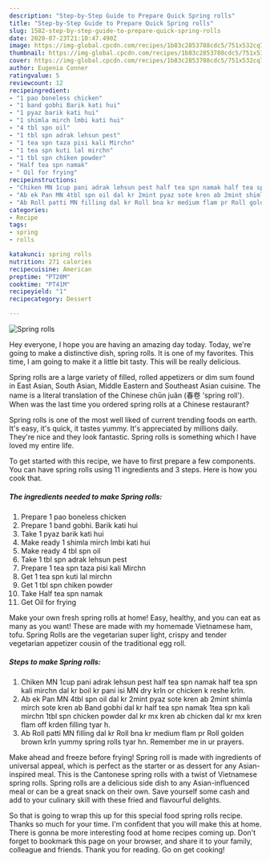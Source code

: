 ```yaml
---
description: "Step-by-Step Guide to Prepare Quick Spring rolls"
title: "Step-by-Step Guide to Prepare Quick Spring rolls"
slug: 1582-step-by-step-guide-to-prepare-quick-spring-rolls
date: 2020-07-23T21:10:47.490Z
image: https://img-global.cpcdn.com/recipes/1b83c2853788cdc5/751x532cq70/spring-rolls-recipe-main-photo.jpg
thumbnail: https://img-global.cpcdn.com/recipes/1b83c2853788cdc5/751x532cq70/spring-rolls-recipe-main-photo.jpg
cover: https://img-global.cpcdn.com/recipes/1b83c2853788cdc5/751x532cq70/spring-rolls-recipe-main-photo.jpg
author: Eugenia Conner
ratingvalue: 5
reviewcount: 12
recipeingredient:
- "1 pao boneless chicken"
- "1 band gobhi Barik kati hui"
- "1 pyaz barik kati hui"
- "1 shimla mirch lmbi kati hui"
- "4 tbl spn oil"
- "1 tbl spn adrak lehsun pest"
- "1 tea spn taza pisi kali Mirchn"
- "1 tea spn kuti lal mirchn"
- "1 tbl spn chiken powder"
- "Half tea spn namak"
- " Oil for frying"
recipeinstructions:
- "Chiken MN 1cup pani adrak lehsun pest half tea spn namak half tea spn kali mirchn dal kr boil kr pani isi MN dry krln or chicken k reshe krln."
- "Ab ek Pan MN 4tbl spn oil dal kr 2mint pyaz sote kren ab 2mint shimla mirch sote kren ab Band gobhi dal kr half tea spn namak 1tea spn kali mirchn 1tbl spn chicken powder dal kr mx kren ab chicken dal kr mx kren flam off krden filling tyar h."
- "Ab Roll patti MN filling dal kr Roll bna kr medium flam pr Roll golden brown krln yummy spring rolls tyar hn. Remember me in ur prayers."
categories:
- Recipe
tags:
- spring
- rolls

katakunci: spring rolls 
nutrition: 271 calories
recipecuisine: American
preptime: "PT20M"
cooktime: "PT41M"
recipeyield: "1"
recipecategory: Dessert

---
```



![Spring rolls](https://img-global.cpcdn.com/recipes/1b83c2853788cdc5/751x532cq70/spring-rolls-recipe-main-photo.jpg)

Hey everyone, I hope you are having an amazing day today. Today, we're going to make a distinctive dish, spring rolls. It is one of my favorites. This time, I am going to make it a little bit tasty. This will be really delicious.

Spring rolls are a large variety of filled, rolled appetizers or dim sum found in East Asian, South Asian, Middle Eastern and Southeast Asian cuisine. The name is a literal translation of the Chinese chūn juǎn (春卷 &#39;spring roll&#39;). When was the last time you ordered spring rolls at a Chinese restaurant?

Spring rolls is one of the most well liked of current trending foods on earth. It's easy, it's quick, it tastes yummy. It's appreciated by millions daily. They're nice and they look fantastic. Spring rolls is something which I have loved my entire life.


To get started with this recipe, we have to first prepare a few components. You can have spring rolls using 11 ingredients and 3 steps. Here is how you cook that.

<!--inarticleads1-->

##### The ingredients needed to make Spring rolls:

1. Prepare 1 pao boneless chicken
1. Prepare 1 band gobhi. Barik kati hui
1. Take 1 pyaz barik kati hui
1. Make ready 1 shimla mirch lmbi kati hui
1. Make ready 4 tbl spn oil
1. Take 1 tbl spn adrak lehsun pest
1. Prepare 1 tea spn taza pisi kali Mirchn
1. Get 1 tea spn kuti lal mirchn
1. Get 1 tbl spn chiken powder
1. Take Half tea spn namak
1. Get  Oil for frying


Make your own fresh spring rolls at home! Easy, healthy, and you can eat as many as you want! These are made with my homemade Vietnamese ham, tofu. Spring Rolls are the vegetarian super light, crispy and tender vegetarian appetizer cousin of the traditional egg roll. 

<!--inarticleads2-->

##### Steps to make Spring rolls:

1. Chiken MN 1cup pani adrak lehsun pest half tea spn namak half tea spn kali mirchn dal kr boil kr pani isi MN dry krln or chicken k reshe krln.
1. Ab ek Pan MN 4tbl spn oil dal kr 2mint pyaz sote kren ab 2mint shimla mirch sote kren ab Band gobhi dal kr half tea spn namak 1tea spn kali mirchn 1tbl spn chicken powder dal kr mx kren ab chicken dal kr mx kren flam off krden filling tyar h.
1. Ab Roll patti MN filling dal kr Roll bna kr medium flam pr Roll golden brown krln yummy spring rolls tyar hn. Remember me in ur prayers.


Make ahead and freeze before frying! Spring roll is made with ingredients of universal appeal, which is perfect as the starter or as dessert for any Asian-inspired meal. This is the Cantonese spring rolls with a twist of Vietnamese spring rolls. Spring rolls are a delicious side dish to any Asian-influenced meal or can be a great snack on their own. Save yourself some cash and add to your culinary skill with these fried and flavourful delights. 

So that is going to wrap this up for this special food spring rolls recipe. Thanks so much for your time. I'm confident that you will make this at home. There is gonna be more interesting food at home recipes coming up. Don't forget to bookmark this page on your browser, and share it to your family, colleague and friends. Thank you for reading. Go on get cooking!
